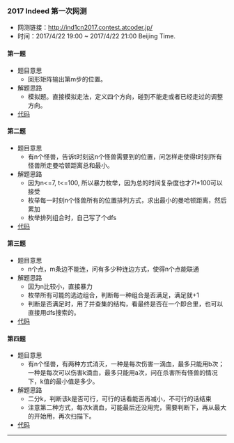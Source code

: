 ### 2017 Indeed 第一次网测 
- 网测链接：http://ind1cn2017.contest.atcoder.jp/
- 时间：2017/4/22 19:00 ~ 2017/4/22 21:00 Beijing Time.

#### 第一题
- 题目意思
	- 回形矩阵输出第m步的位置。
- 解题思路
	- 模拟题。直接模拟走法，定义四个方向，碰到不能走或者已经走过的调整方向。
- [代码](2017-1/indeed1.cpp)


#### 第二题
- 题目意思
	- 有n个怪兽，告诉t时刻这n个怪兽需要到的位置，问怎样走使得t时刻所有怪兽所走曼哈顿距离总和最小。
- 解题思路
	- 因为n<=7, t<=100, 所以暴力枚举，因为总的时间复杂度也才7!*100可以接受
	- 枚举每一时刻n个怪兽所有的位置排列方式，求出最小的曼哈顿距离，然后累加
	- 枚举排列组合时，自己写了个dfs
- [代码](2017-1/indeed2.cpp)


#### 第三题
- 题目意思
	- n个点，m条边不能连，问有多少种连边方式，使得n个点能联通
- 解题思路
	- 因为n比较小，直接暴力
	- 枚举所有可能的选边组合，判断每一种组合是否满足，满足就+1
	- 判断是否满足时，用了并查集的结构，看最终是否在一个即合里，也可以直接用dfs搜索的。
- [代码](2017-1/indeed3.cpp)

#### 第四题
- 题目意思
	- 有n个怪兽，有两种方式消灭，一种是每次伤害一滴血，最多只能用b次；一种是每次可以伤害k滴血，最多只能用a次，问在杀害所有怪兽的情况下，k值的最小值是多少。
- 解题思路
	- 二分k，判断该k是否可行，可行的话看能否再减小，不可行的话结束
	- 注意第二种方式，每次k滴血，可能最后还没用完，需要判断下，再从最大的开始用，再次扫描下。
- [代码](2017-1/indeed4.cpp)
--------
